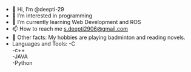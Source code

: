 - 👋 Hi, I’m @deepti-29
- 👀 I’m interested in programming
- 🌱 I’m currently learning Web Development and ROS
- 📫 How to reach me s.deepti2906@gmail.com
- 🥅 Other facts: My hobbies are playing badminton and reading novels.
- Languages and Tools:
  -C
  <br>
  -c++
  <br>
  -JAVA
  <br>
  -Python
<!---
deepti-29/deepti-29 is a ✨ special ✨ repository because its `README.md` (this file) appears on your GitHub profile.
You can click the Preview link to take a look at your changes.
--->
